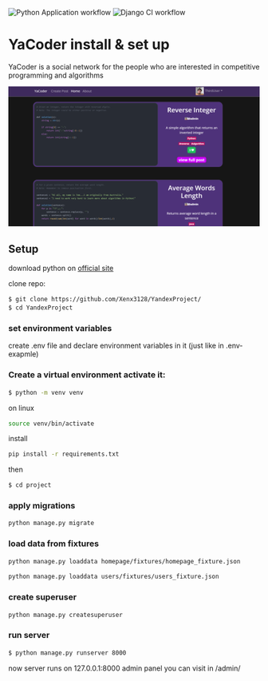 ![Python Application workflow](https://github.com/Xenx3128/YandexProject/actions/workflows/python-app.yml/badge.svg)
![Django CI workflow](https://github.com/Xenx3128/YandexProject/actions/workflows/django.yml/badge.svg)

# YaCoder install & set up
YaCoder is a social network for the people who are interested in competitive programming and algorithms

![Homepage Image](project/static_dev/img/readme1.png)


## Setup
download python on [official site](https://www.python.org/)

clone repo:

```sh
$ git clone https://github.com/Xenx3128/YandexProject/
$ cd YandexProject
```

### set environment variables
create .env file and declare environment variables in it (just like in .env-exapmle)



### Create a virtual environment activate it:
```sh
$ python -m venv venv
```
on linux
```sh
source venv/bin/activate
```
install 
```sh
pip install -r requirements.txt
```
then 
```sh
$ cd project
```

### apply migrations
```sh
python manage.py migrate
```
### load data from fixtures
```sh
python manage.py loaddata homepage/fixtures/homepage_fixture.json
```
```sh
python manage.py loaddata users/fixtures/users_fixture.json
```

### create superuser
```sh
python manage.py createsuperuser
```

### run server
```sh
$ python manage.py runserver 8000
```
now server runs on 127.0.0.1:8000
admin panel you can visit in /admin/
